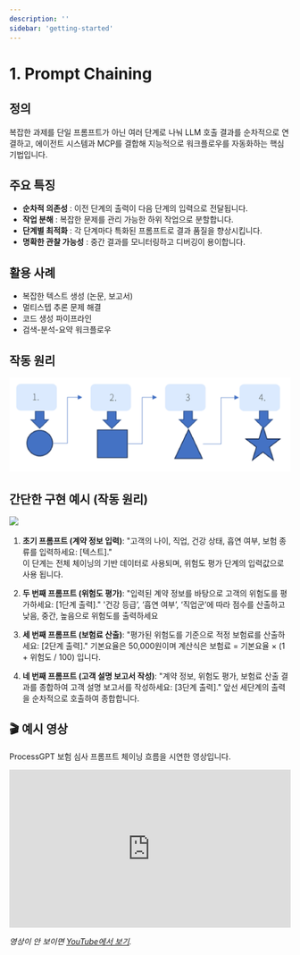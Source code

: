 ```yaml
---
description: ''
sidebar: 'getting-started'
---
```


# 1. Prompt Chaining

## 정의

복잡한 과제를 단일 프롬프트가 아닌 여러 단계로 나눠 LLM 호출 결과를 순차적으로 연결하고, 에이전트 시스템과 MCP를 결합해 지능적으로 워크플로우를 자동화하는 핵심 기법입니다. 

## 주요 특징


* **순차적 의존성** : 이전 단계의 출력이 다음 단계의 입력으로 전달됩니다. 
* **작업 분해** : 복잡한 문제를 관리 가능한 하위 작업으로 분할합니다. 
* **단계별 최적화** : 각 단계마다 특화된 프롬프트로 결과 품질을 향상시킵니다. 
* **명확한 관찰 가능성** : 중간 결과를 모니터링하고 디버깅이 용이합니다. 

## 활용 사례

* 복잡한 텍스트 생성 (논문, 보고서) 
* 멀티스텝 추론 문제 해결 
* 코드 생성 파이프라인 
* 검색-분석-요약 워크플로우 

## 작동 원리

![](../../../uengine-image/process-gpt/design-pattern/1.png)


## 간단한 구현 예시 (작동 원리)

![](../../../uengine-image/process-gpt/design-pattern/prompt_chaining_1.png.png)


1. **초기 프롬프트 (계약 정보 입력)**:
   "고객의 나이, 직업, 건강 상태, 흡연 여부, 보험 종류를 입력하세요: [텍스트]."  
    이 단계는 전체 체이닝의 기반 데이터로 사용되며, 위험도 평가 단계의 입력값으로 사용 됩니다.

2. **두 번째 프롬프트 (위험도 평가)**:
   "입력된 계약 정보를 바탕으로 고객의 위험도를 평가하세요: [1단계 출력]."
    '건강 등급’, ‘흡연 여부’, ‘직업군’에 따라 점수를 산출하고 낮음, 중간, 높음으로 위험도를 출력하세요
  

3. **세 번째 프롬프트 (보험료 산출)**:
   "평가된 위험도를 기준으로 적정 보험료를 산출하세요: [2단계 출력]."
    기본요율은 50,000원이며 계산식은 보험료 = 기본요율 × (1 + 위험도 / 100) 입니다.
   
4. **네 번째 프롬프트 (고객 설명 보고서 작성)**:
   "계약 정보, 위험도 평가, 보험료 산출 결과를 종합하여 고객 설명 보고서를 작성하세요: [3단계 출력]."
    앞선 세단계의 출력을 순차적으로 호출하여 종합합니다.


## 🎬 예시 영상

ProcessGPT 보험 심사 프롬프트 체이닝 흐름을 시연한 영상입니다.

<div style="position:relative;padding-bottom:56.25%;height:0;overflow:hidden;border:0;">
  <iframe
    src="https://www.youtube.com/embed/7yXa___W9_M?rel=0&modestbranding=1"
    title="ProcessGPT 보험심사 예시 영상"
    allow="accelerometer; autoplay; clipboard-write; encrypted-media; gyroscope; picture-in-picture; web-share"
    allowfullscreen
    style="position:absolute;top:0;left:0;width:100%;height:100%;border:0;">
  </iframe>
</div>

*영상이 안 보이면 [YouTube에서 보기](https://www.youtube.com/watch?v=7yXa___W9_M).*
